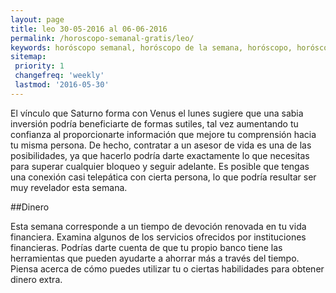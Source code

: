 ```yaml
---
layout: page
title: leo 30-05-2016 al 06-06-2016 
permalink: /horoscopo-semanal-gratis/leo/
keywords: horóscopo semanal, horóscopo de la semana, horóscopo, horóscopo gratis,horóscopos, horóscopo esperanza gracia, horoscopos leo la semana, horóscopos gratis, Tarot, Astrologia, Zodíaco, leo, horoscopo gratis
sitemap:
 priority: 1
 changefreq: 'weekly'
 lastmod: '2016-05-30'
---
```

El vínculo que Saturno forma con Venus el lunes sugiere que una sabia inversión podría beneficiarte de formas sutiles, tal vez aumentando tu confianza al proporcionarte información que mejore tu comprensión hacia tu misma persona. De hecho, contratar a un asesor de vida es una de las posibilidades, ya que hacerlo podría darte exactamente lo que necesitas para superar cualquier bloqueo y seguir adelante. Es posible que tengas una conexión casi telepática con cierta persona, lo que podría resultar ser muy revelador esta semana.

##Dinero

Esta semana corresponde a un tiempo de devoción renovada en tu vida financiera. Examina algunos de los servicios ofrecidos por instituciones financieras. Podrías darte cuenta de que tu propio banco tiene las herramientas que pueden ayudarte a ahorrar más a través del tiempo. Piensa acerca de cómo puedes utilizar tu o ciertas habilidades para obtener dinero extra.